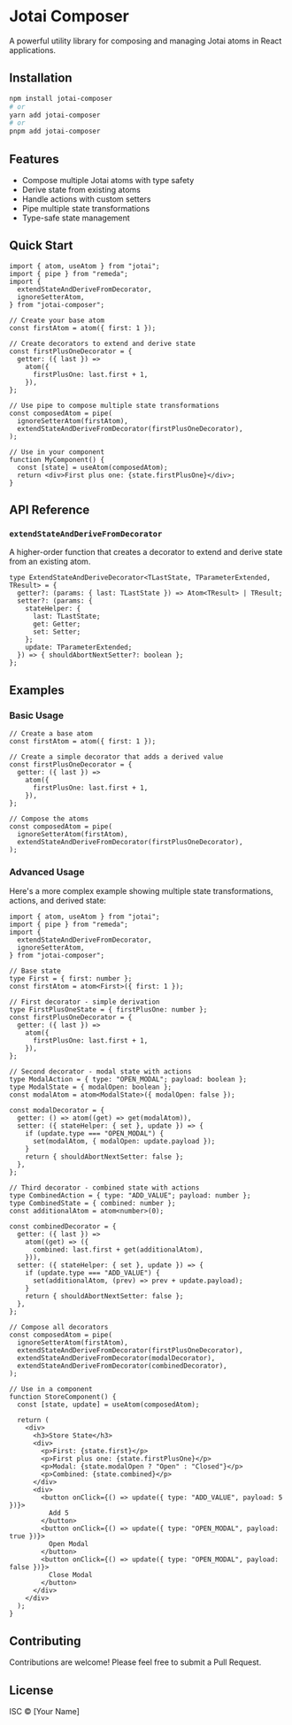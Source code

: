 <!-- @format -->

# Jotai Composer

A powerful utility library for composing and managing Jotai atoms in React applications.

## Installation

```bash
npm install jotai-composer
# or
yarn add jotai-composer
# or
pnpm add jotai-composer
```

## Features

- Compose multiple Jotai atoms with type safety
- Derive state from existing atoms
- Handle actions with custom setters
- Pipe multiple state transformations
- Type-safe state management

## Quick Start

```tsx
import { atom, useAtom } from "jotai";
import { pipe } from "remeda";
import {
  extendStateAndDeriveFromDecorator,
  ignoreSetterAtom,
} from "jotai-composer";

// Create your base atom
const firstAtom = atom({ first: 1 });

// Create decorators to extend and derive state
const firstPlusOneDecorator = {
  getter: ({ last }) =>
    atom({
      firstPlusOne: last.first + 1,
    }),
};

// Use pipe to compose multiple state transformations
const composedAtom = pipe(
  ignoreSetterAtom(firstAtom),
  extendStateAndDeriveFromDecorator(firstPlusOneDecorator),
);

// Use in your component
function MyComponent() {
  const [state] = useAtom(composedAtom);
  return <div>First plus one: {state.firstPlusOne}</div>;
}
```

## API Reference

### `extendStateAndDeriveFromDecorator`

A higher-order function that creates a decorator to extend and derive state from an existing atom.

```tsx
type ExtendStateAndDeriveDecorator<TLastState, TParameterExtended, TResult> = {
  getter?: (params: { last: TLastState }) => Atom<TResult> | TResult;
  setter?: (params: {
    stateHelper: {
      last: TLastState;
      get: Getter;
      set: Setter;
    };
    update: TParameterExtended;
  }) => { shouldAbortNextSetter?: boolean };
};
```

## Examples

### Basic Usage

```tsx
// Create a base atom
const firstAtom = atom({ first: 1 });

// Create a simple decorator that adds a derived value
const firstPlusOneDecorator = {
  getter: ({ last }) =>
    atom({
      firstPlusOne: last.first + 1,
    }),
};

// Compose the atoms
const composedAtom = pipe(
  ignoreSetterAtom(firstAtom),
  extendStateAndDeriveFromDecorator(firstPlusOneDecorator),
);
```

### Advanced Usage

Here's a more complex example showing multiple state transformations, actions, and derived state:

```tsx
import { atom, useAtom } from "jotai";
import { pipe } from "remeda";
import {
  extendStateAndDeriveFromDecorator,
  ignoreSetterAtom,
} from "jotai-composer";

// Base state
type First = { first: number };
const firstAtom = atom<First>({ first: 1 });

// First decorator - simple derivation
type FirstPlusOneState = { firstPlusOne: number };
const firstPlusOneDecorator = {
  getter: ({ last }) =>
    atom({
      firstPlusOne: last.first + 1,
    }),
};

// Second decorator - modal state with actions
type ModalAction = { type: "OPEN_MODAL"; payload: boolean };
type ModalState = { modalOpen: boolean };
const modalAtom = atom<ModalState>({ modalOpen: false });

const modalDecorator = {
  getter: () => atom((get) => get(modalAtom)),
  setter: ({ stateHelper: { set }, update }) => {
    if (update.type === "OPEN_MODAL") {
      set(modalAtom, { modalOpen: update.payload });
    }
    return { shouldAbortNextSetter: false };
  },
};

// Third decorator - combined state with actions
type CombinedAction = { type: "ADD_VALUE"; payload: number };
type CombinedState = { combined: number };
const additionalAtom = atom<number>(0);

const combinedDecorator = {
  getter: ({ last }) =>
    atom((get) => ({
      combined: last.first + get(additionalAtom),
    })),
  setter: ({ stateHelper: { set }, update }) => {
    if (update.type === "ADD_VALUE") {
      set(additionalAtom, (prev) => prev + update.payload);
    }
    return { shouldAbortNextSetter: false };
  },
};

// Compose all decorators
const composedAtom = pipe(
  ignoreSetterAtom(firstAtom),
  extendStateAndDeriveFromDecorator(firstPlusOneDecorator),
  extendStateAndDeriveFromDecorator(modalDecorator),
  extendStateAndDeriveFromDecorator(combinedDecorator),
);

// Use in a component
function StoreComponent() {
  const [state, update] = useAtom(composedAtom);

  return (
    <div>
      <h3>Store State</h3>
      <div>
        <p>First: {state.first}</p>
        <p>First plus one: {state.firstPlusOne}</p>
        <p>Modal: {state.modalOpen ? "Open" : "Closed"}</p>
        <p>Combined: {state.combined}</p>
      </div>
      <div>
        <button onClick={() => update({ type: "ADD_VALUE", payload: 5 })}>
          Add 5
        </button>
        <button onClick={() => update({ type: "OPEN_MODAL", payload: true })}>
          Open Modal
        </button>
        <button onClick={() => update({ type: "OPEN_MODAL", payload: false })}>
          Close Modal
        </button>
      </div>
    </div>
  );
}
```

## Contributing

Contributions are welcome! Please feel free to submit a Pull Request.

## License

ISC © [Your Name]
